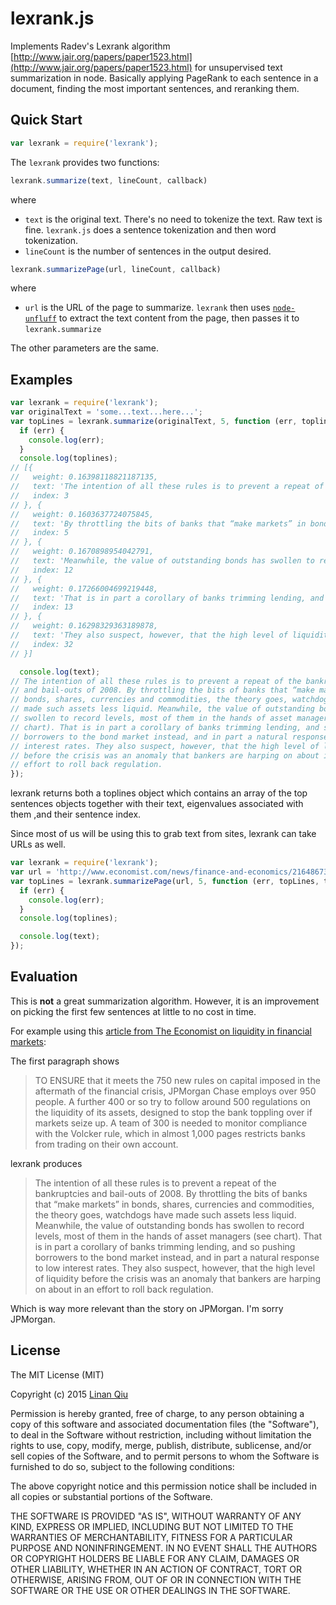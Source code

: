 # lexrank.js

Implements Radev's Lexrank algorithm [http://www.jair.org/papers/paper1523.html](http://www.jair.org/papers/paper1523.html) for unsupervised text summarization in node. Basically applying PageRank to each sentence in a document, finding the most important sentences, and reranking them.

## Quick Start

```js
var lexrank = require('lexrank');
```

The `lexrank` provides two functions:

```js
lexrank.summarize(text, lineCount, callback)
```

where

- `text` is the original text. There's no need to tokenize the text. Raw text is fine. `lexrank.js` does a sentence tokenization and then word tokenization.
- `lineCount` is the number of sentences in the output desired.

```js
lexrank.summarizePage(url, lineCount, callback)
```

where

- `url` is the URL of the page to summarize. `lexrank` then uses [`node-unfluff`](https://github.com/ageitgey/node-unfluff) to extract the text content from the page, then passes it to `lexrank.summarize`

The other parameters are the same.

## Examples

```js
var lexrank = require('lexrank');
var originalText = 'some...text...here...';
var topLines = lexrank.summarize(originalText, 5, function (err, toplines, text) {
  if (err) {
    console.log(err);
  }
  console.log(toplines);
// [{
//   weight: 0.16398118821187135,
//   text: 'The intention of all these rules is to prevent a repeat of the bankruptcies and bail-outs of 2008.',
//   index: 3
// }, {
//   weight: 0.1603637724075845,
//   text: 'By throttling the bits of banks that “make markets” in bonds, shares, currencies and commodities, the theory goes, watchdogs have made such assets less liquid.',
//   index: 5
// }, {
//   weight: 0.1670898954042791,
//   text: 'Meanwhile, the value of outstanding bonds has swollen to record levels, most of them in the hands of asset managers (see chart).',
//   index: 12
// }, {
//   weight: 0.17266004699219448,
//   text: 'That is in part a corollary of banks trimming lending, and so pushing borrowers to the bond market instead, and in part a natural response to low interest rates.',
//   index: 13
// }, {
//   weight: 0.16298329363189878,
//   text: 'They also suspect, however, that the high level of liquidity before the crisis was an anomaly that bankers are harping on about in an effort to roll back regulation.',
//   index: 32
// }]

  console.log(text);
// The intention of all these rules is to prevent a repeat of the bankruptcies
// and bail-outs of 2008. By throttling the bits of banks that “make markets” in
// bonds, shares, currencies and commodities, the theory goes, watchdogs have
// made such assets less liquid. Meanwhile, the value of outstanding bonds has
// swollen to record levels, most of them in the hands of asset managers (see
// chart). That is in part a corollary of banks trimming lending, and so pushing
// borrowers to the bond market instead, and in part a natural response to low
// interest rates. They also suspect, however, that the high level of liquidity
// before the crisis was an anomaly that bankers are harping on about in an
// effort to roll back regulation.
});
```

lexrank returns both a toplines object which contains an array of the top sentences objects together with their text, eigenvalues associated with them ,and their sentence index.

Since most of us will be using this to grab text from sites, lexrank can take URLs as well.

```js
var lexrank = require('lexrank');
var url = 'http://www.economist.com/news/finance-and-economics/21648673-regulators-have-made-banking-safer-has-made-markets-riskier-frozen';
var topLines = lexrank.summarizePage(url, 5, function (err, topLines, text) {
  if (err) {
    console.log(err);
  }
  console.log(toplines);

  console.log(text);
});
```

## Evaluation

This is **not** a great summarization algorithm. However, it is an improvement on picking the first few sentences at little to no cost in time.

For example using this [article from The Economist on liquidity in financial markets](http://www.economist.com/news/finance-and-economics/21648673-regulators-have-made-banking-safer-has-made-markets-riskier-frozen):

The first paragraph shows

> TO ENSURE that it meets the 750 new rules on capital imposed in the aftermath of the financial crisis, JPMorgan Chase employs over 950 people. A further 400 or so try to follow around 500 regulations on the liquidity of its assets, designed to stop the bank toppling over if markets seize up. A team of 300 is needed to monitor compliance with the Volcker rule, which in almost 1,000 pages restricts banks from trading on their own account.

lexrank produces

> The intention of all these rules is to prevent a repeat of the bankruptcies and bail-outs of 2008. By throttling the bits of banks that “make markets” in bonds, shares, currencies and commodities, the theory goes, watchdogs have made such assets less liquid. Meanwhile, the value of outstanding bonds has swollen to record levels, most of them in the hands of asset managers (see chart). That is in part a corollary of banks trimming lending, and so pushing borrowers to the bond market instead, and in part a natural response to low interest rates. They also suspect, however, that the high level of liquidity before the crisis was an anomaly that bankers are harping on about in an effort to roll back regulation.

Which is way more relevant than the story on JPMorgan. I'm sorry JPMorgan.

## License

The MIT License (MIT)

Copyright (c) 2015 [Linan Qiu](github.com/linanqiu)

Permission is hereby granted, free of charge, to any person obtaining a copy
of this software and associated documentation files (the "Software"), to deal
in the Software without restriction, including without limitation the rights
to use, copy, modify, merge, publish, distribute, sublicense, and/or sell
copies of the Software, and to permit persons to whom the Software is
furnished to do so, subject to the following conditions:

The above copyright notice and this permission notice shall be included in
all copies or substantial portions of the Software.

THE SOFTWARE IS PROVIDED "AS IS", WITHOUT WARRANTY OF ANY KIND, EXPRESS OR
IMPLIED, INCLUDING BUT NOT LIMITED TO THE WARRANTIES OF MERCHANTABILITY,
FITNESS FOR A PARTICULAR PURPOSE AND NONINFRINGEMENT. IN NO EVENT SHALL THE
AUTHORS OR COPYRIGHT HOLDERS BE LIABLE FOR ANY CLAIM, DAMAGES OR OTHER
LIABILITY, WHETHER IN AN ACTION OF CONTRACT, TORT OR OTHERWISE, ARISING FROM,
OUT OF OR IN CONNECTION WITH THE SOFTWARE OR THE USE OR OTHER DEALINGS IN
THE SOFTWARE.
